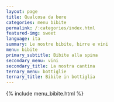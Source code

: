 ```yaml
---
layout: page
title: Qualcosa da bere
categories: menu bibite
permalink: /:categories/index.html
featured-img: sweet
language: ita
summary: Le nostre bibite, birre e vini
menu: bibite
primary_subtitle: Bibite alla spina
secondary_menu: vini
secondary_title: La nostra cantina
ternary_menu: bottiglie
ternary_title: Bibite in bottiglia
---
```


{% include menu_bibite.html %}














